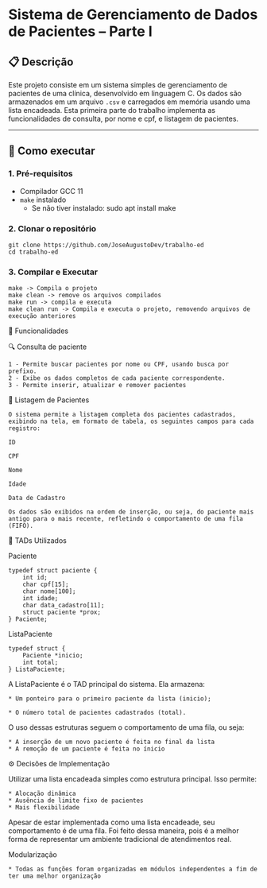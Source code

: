 # Sistema de Gerenciamento de Dados de Pacientes – Parte I

## 📋 Descrição

Este projeto consiste em um sistema simples de gerenciamento de pacientes de uma clínica, desenvolvido em linguagem C. Os dados são armazenados em um arquivo `.csv` e carregados em memória usando uma lista encadeada. Esta primeira parte do trabalho implementa as funcionalidades de consulta, por nome e cpf, e listagem de pacientes.

---

## 🚀 Como executar

### 1. Pré-requisitos

- Compilador GCC 11
- `make` instalado
    - Se não tiver instalado: sudo apt install make

### 2. Clonar o repositório

    git clone https://github.com/JoseAugustoDev/trabalho-ed
    cd trabalho-ed

### 3. Compilar e Executar

    make -> Compila o projeto
    make clean -> remove os arquivos compilados
    make run -> compila e executa
    make clean run -> Compila e executa o projeto, removendo arquivos de execução anteriores


🧠 Funcionalidades

🔍 Consulta de paciente

    1 - Permite buscar pacientes por nome ou CPF, usando busca por prefixo. 
    2 - Exibe os dados completos de cada paciente correspondente.
    3 - Permite inserir, atualizar e remover pacientes

📄 Listagem de Pacientes

    O sistema permite a listagem completa dos pacientes cadastrados, exibindo na tela, em formato de tabela, os seguintes campos para cada registro:

    ID

    CPF

    Nome

    Idade

    Data de Cadastro

    Os dados são exibidos na ordem de inserção, ou seja, do paciente mais antigo para o mais recente, refletindo o comportamento de uma fila (FIFO).

🧩 TADs Utilizados

Paciente

    typedef struct paciente {
        int id;
        char cpf[15];
        char nome[100];
        int idade;
        char data_cadastro[11];
        struct paciente *prox;
    } Paciente;

ListaPaciente

    typedef struct {
        Paciente *inicio;
        int total;
    } ListaPaciente;

A ListaPaciente é o TAD principal do sistema. Ela armazena:

    * Um ponteiro para o primeiro paciente da lista (inicio);

    * O número total de pacientes cadastrados (total).

O uso dessas estruturas seguem o comportamento de uma fila, ou seja:

    * A inserção de um novo paciente é feita no final da lista
    * A remoção de um paciente é feita no ínicio

⚙️ Decisões de Implementação

Utilizar uma lista encadeada simples como estrutura principal. Isso permite:

    * Alocação dinâmica
    * Ausência de limite fixo de pacientes
    * Mais flexibilidade

Apesar de estar implementada como uma lista encadeade, seu comportamento é de uma fila. Foi feito dessa maneira, pois é a melhor forma de representar um ambiente tradicional de atendimentos real.

Modularização

    * Todas as funções foram organizadas em módulos independentes a fim de ter uma melhor organização 